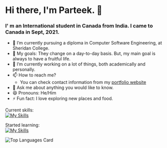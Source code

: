 # Hi there, I'm Parteek. 👋
### I' m an International student in Canada from India. I came to Canada in Sept, 2021.

- 🌱 I’m currently pursuing a diploma in Computer Software Engineering, at Sheridan College.
- 🥅 My goals: They change on a day-to-day basis. But, my main goal is always to have a fruitful life.
- 🔭 I’m currently working on a lot of things, both academically and personally.
- 📫 How to reach me?
  - You can check contact information from my [portfolio website](https://parteek-portfolio.netlify.app/homepage)
- 💬 Ask me about anything you would like to know.
- 😄 Pronouns: He/Him
- ⚡ Fun fact: I love exploring new places and food.

Current skills:\
[![My Skills](https://skills.thijs.gg/icons?i=html,css,js,java,mysql,figma)](https://github.com/P4RT33K)

Started learning:\
[![My Skills](https://skills.thijs.gg/icons?i=angular,git,nodejs,php,py,ts)](https://github.com/P4RT33K)

<!-- Top languages -->
![Top Languages Card](https://github-readme-stats.vercel.app/api/top-langs/?username=P4RT33K&layout=compact&theme=github_dark)
